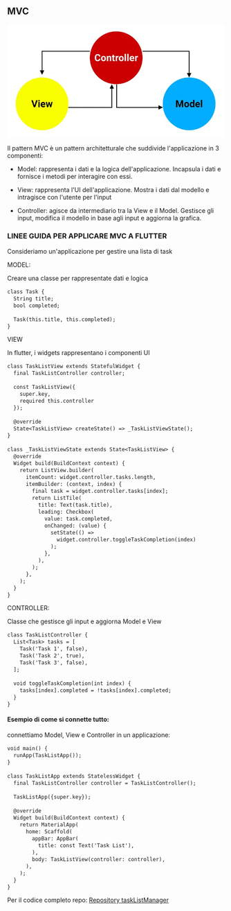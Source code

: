 ## MVC 

![mvc pattern image](../image/mvc_pattern.png)

Il pattern MVC è un pattern architetturale che suddivide l'applicazione in 3 componenti:

- Model: rappresenta i dati e la logica dell'applicazione. Incapsula i dati e fornisce i metodi per interagire con essi.

- View: rappresenta l'UI dell'applicazione. Mostra i dati dal modello e intragisce con l'utente per l'input

- Controller: agisce da intermediario tra la View e il Model. Gestisce gli input, modifica il modello in base agli input e aggiorna la grafica. 


### LINEE GUIDA PER APPLICARE MVC A FLUTTER

Consideriamo un'applicazione per gestire una lista di task

MODEL:

Creare una classe per rappresentate dati e logica

```dart: 
class Task {
  String title;
  bool completed;

  Task(this.title, this.completed);
}
```

VIEW

In flutter, i widgets rappresentano i componenti UI

```dart:
class TaskListView extends StatefulWidget {
  final TaskListController controller;

  const TaskListView({
    super.key,
    required this.controller
  });

  @override
  State<TaskListView> createState() => _TaskListViewState();
}

class _TaskListViewState extends State<TaskListView> {
  @override
  Widget build(BuildContext context) {
    return ListView.builder(
      itemCount: widget.controller.tasks.length,
      itemBuilder: (context, index) {
        final task = widget.controller.tasks[index];
        return ListTile(
          title: Text(task.title),
          leading: Checkbox(
            value: task.completed,
            onChanged: (value) {
              setState(() =>
                widget.controller.toggleTaskCompletion(index)
              );
            },
          ),
        );
      },
    );
  }
}

```

CONTROLLER:

Classe che gestisce gli input e aggiorna Model e View

```dart:
class TaskListController {
  List<Task> tasks = [
    Task('Task 1', false),
    Task('Task 2', true),
    Task('Task 3', false),
  ];

  void toggleTaskCompletion(int index) {
    tasks[index].completed = !tasks[index].completed;
  }
}

```

#### Esempio di come si connette tutto:

connettiamo Model, View e Controller in un applicazione:

```dart:
void main() {
  runApp(TaskListApp());
}

class TaskListApp extends StatelessWidget {
  final TaskListController controller = TaskListController();

  TaskListApp({super.key});

  @override
  Widget build(BuildContext context) {
    return MaterialApp(
      home: Scaffold(
        appBar: AppBar(
          title: const Text('Task List'),
        ),
        body: TaskListView(controller: controller),
      ),
    );
  }
}
```
Per il codice completo repo: [Repository taskListManager](https://github.com/Faiz-rhm/TaskList-MVC)

